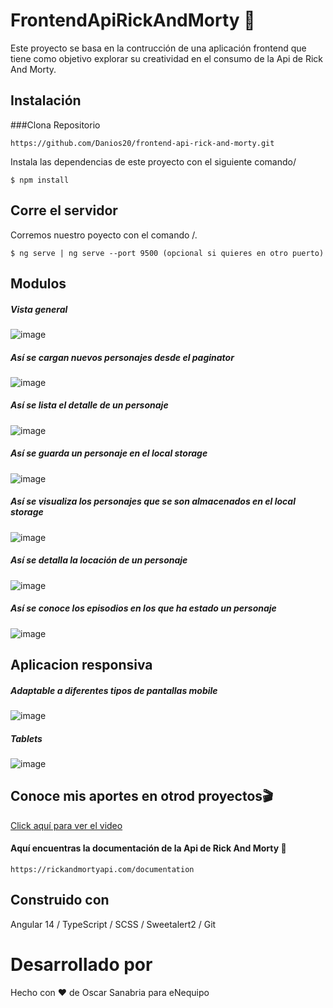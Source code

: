 # FrontendApiRickAndMorty :game_die:
Este proyecto se basa en la contrucción de una aplicación frontend que tiene como objetivo explorar su creatividad en el consumo de la Api de Rick And Morty.

## Instalación
###Clona
Repositorio
```
https://github.com/Danios20/frontend-api-rick-and-morty.git
```
Instala las dependencias de este proyecto con el siguiente comando/
```
$ npm install
```
## Corre el servidor
Corremos nuestro poyecto con el comando /.
```
$ ng serve | ng serve --port 9500 (opcional si quieres en otro puerto)
```
## Modulos
##### Vista general
![image](https://user-images.githubusercontent.com/65303390/202832859-2a3230e6-9ed8-414b-b271-4c9f89076a04.png)
##### Así se cargan nuevos personajes desde el paginator
![image](https://user-images.githubusercontent.com/65303390/202832901-18284ce2-7c54-4657-8233-b41e13ac3284.png)
##### Así se lista el detalle de un personaje
![image](https://user-images.githubusercontent.com/65303390/202833005-a714e525-61bc-4e63-bfde-1ad03f61ab3b.png)

##### Así se guarda un personaje en el local storage
![image](https://user-images.githubusercontent.com/65303390/202833181-6851bfb1-f367-44e0-9567-649056c723ee.png)
##### Así se visualiza los personajes que se son almacenados en el local storage
![image](https://user-images.githubusercontent.com/65303390/202833291-ad994864-2e72-4547-a4e5-702efc56bcfb.png)
##### Así se detalla la locación de un personaje
![image](https://user-images.githubusercontent.com/65303390/202833403-879e532b-490f-47e8-8626-a78ef99b85b1.png)
##### Así se conoce los episodios en los que ha estado un personaje
![image](https://user-images.githubusercontent.com/65303390/202833461-0deb4ddb-be01-4d6b-8620-aaec6bbc330b.png)

## Aplicacion responsiva
##### Adaptable a diferentes tipos de pantallas mobile
![image](https://user-images.githubusercontent.com/65303390/202833534-72b8949b-8b23-40f7-a701-f4d122746dec.png)
##### Tablets
![image](https://user-images.githubusercontent.com/65303390/202833577-7c236490-ade4-4ac5-8f71-d03f06873ef3.png)



## Conoce mis aportes en otrod proyectos:clapper:
[Click aquí para ver el video](https://youtu.be/u3NOheoVhFY "CLICK AQUÍ PARA VER EL VIDEO")

#### Aquí encuentras la documentación de la Api de Rick And Morty :floppy_disk:
```
https://rickandmortyapi.com/documentation
```

## Construido con
Angular 14 / TypeScript / SCSS / Sweetalert2 / Git

# Desarrollado por
Hecho con :heart: de Oscar Sanabria para eNequipo

